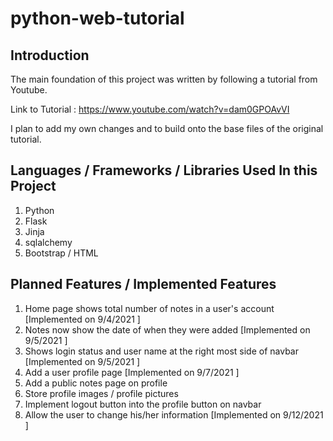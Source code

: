 # python-web-tutorial

## Introduction
The main foundation of this project was written by following a tutorial from Youtube. 

Link to Tutorial : https://www.youtube.com/watch?v=dam0GPOAvVI

I plan to add my own changes and to build onto the base files of the original tutorial.

## Languages / Frameworks / Libraries Used In this Project
1. Python
2. Flask 
3. Jinja
4. sqlalchemy
5. Bootstrap / HTML

## Planned Features / Implemented Features
1. Home page shows total number of notes in a user's account [Implemented on 9/4/2021 ]
2. Notes now show the date of when they were added [Implemented on 9/5/2021 ]
3. Shows login status and user name at the right most side of navbar [Implemented on 9/5/2021 ]
4. Add a user profile page [Implemented on 9/7/2021 ]
5. Add a public notes page on profile 
6. Store profile images / profile pictures
7. Implement logout button into the profile button on navbar 
8. Allow the user to change his/her information [Implemented on 9/12/2021 ]
